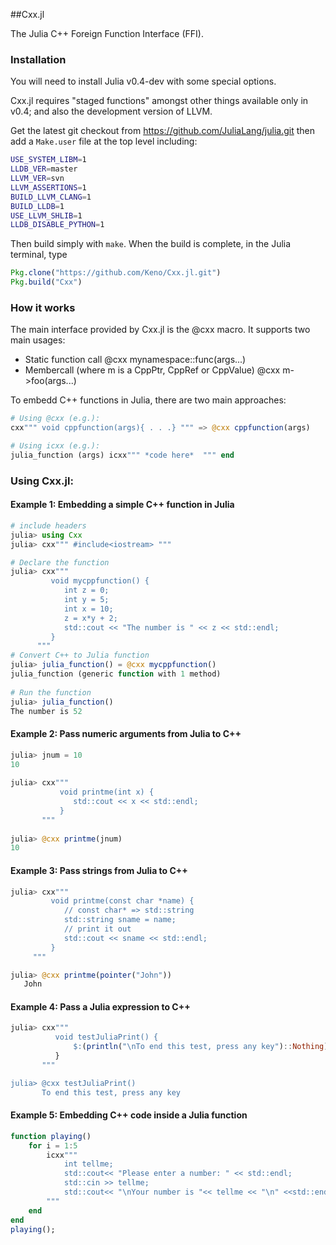 ##Cxx.jl

The Julia C++ Foreign Function Interface (FFI).


### Installation

You will need to install Julia v0.4-dev with some special options.

Cxx.jl requires "staged functions" amongst other things available only in v0.4; and also the development version of LLVM.

Get the latest git checkout from https://github.com/JuliaLang/julia.git then add a ```Make.user``` file at the top level including:
```sh
USE_SYSTEM_LIBM=1
LLDB_VER=master
LLVM_VER=svn
LLVM_ASSERTIONS=1
BUILD_LLVM_CLANG=1
BUILD_LLDB=1
USE_LLVM_SHLIB=1
LLDB_DISABLE_PYTHON=1
```

Then build simply with ```make```. When the build is complete, in the Julia terminal, type
```julia
Pkg.clone("https://github.com/Keno/Cxx.jl.git")
Pkg.build("Cxx")   
```

### How it works

The main interface provided by Cxx.jl is the @cxx macro. It supports two main usages:

  - Static function call
      @cxx mynamespace::func(args...)
  - Membercall (where m is a CppPtr, CppRef or CppValue)
      @cxx m->foo(args...)
      
To embedd C++ functions in Julia, there are two main approaches:

```julia 
# Using @cxx (e.g.):   
cxx""" void cppfunction(args){ . . .} """ => @cxx cppfunction(args)

# Using icxx (e.g.):
julia_function (args) icxx""" *code here*  """ end
```    

### **Using Cxx.jl:** 

#### Example 1: Embedding a simple C++ function in Julia

```julia
# include headers
julia> using Cxx
julia> cxx""" #include<iostream> """  

# Declare the function
julia> cxx"""  
         void mycppfunction() {   
            int z = 0;
            int y = 5;
            int x = 10;
            z = x*y + 2;
            std::cout << "The number is " << z << std::endl;
         }
      """
# Convert C++ to Julia function
julia> julia_function() = @cxx mycppfunction()
julia_function (generic function with 1 method)
   
# Run the function
julia> julia_function()
The number is 52
```

#### Example 2: Pass numeric arguments from Julia to C++

```julia
julia> jnum = 10
10
    
julia> cxx"""
           void printme(int x) {
              std::cout << x << std::endl;
           }
       """
       
julia> @cxx printme(jnum)
10 
```

#### Example 3: Pass strings from Julia to C++
 ```julia
julia> cxx"""
          void printme(const char *name) {
             // const char* => std::string
             std::string sname = name;
             // print it out
             std::cout << sname << std::endl;
          }
      """

julia> @cxx printme(pointer("John"))
    John 
```

#### Example 4: Pass a Julia expression to C++

```julia
julia> cxx"""
          void testJuliaPrint() {
              $:(println("\nTo end this test, press any key")::Nothing);
          }
       """

julia> @cxx testJuliaPrint()
       To end this test, press any key
```

#### Example 5: Embedding C++ code inside a Julia function

```julia
function playing()
    for i = 1:5
        icxx"""
            int tellme;
            std::cout<< "Please enter a number: " << std::endl;
            std::cin >> tellme;
            std::cout<< "\nYour number is "<< tellme << "\n" <<std::endl;
        """
    end
end
playing();
```

